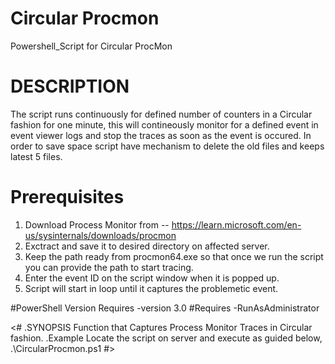 # Circular Procmon
   
Powershell_Script for Circular ProcMon
  
# DESCRIPTION

 The script runs continuously for defined number of counters in a Circular fashion for one minute, this will contineously monitor for a defined event in event viewer logs 
 and stop the traces as soon as the event is occured.
 In order to save space script have mechanism to delete the old files and keeps latest 5 files.  
  
# Prerequisites 

1. Download Process Monitor from -- https://learn.microsoft.com/en-us/sysinternals/downloads/procmon
2. Exctract and save it to desired directory on affected server.
3. Keep the path ready from procmon64.exe so that once we run the script you can provide the path to start tracing.
4. Enter the event ID on the script window when it is popped up.
5. Script will start in loop until it captures the problemetic event.
  
#PowerShell Version Requires -version 3.0
#Requires -RunAsAdministrator

<#
.SYNOPSIS
    Function that Captures Process Monitor Traces in Circular fashion.
.Example
    Locate the script on server and execute as guided below, 
    .\CircularProcmon.ps1
#>

